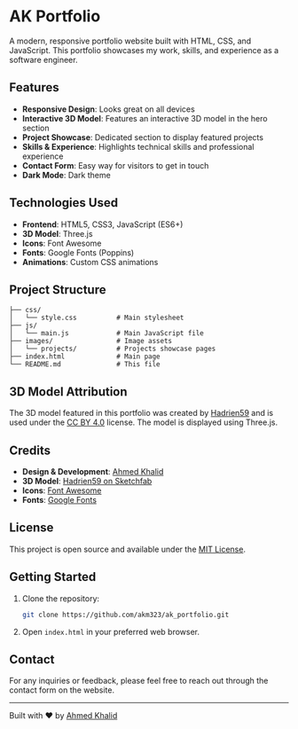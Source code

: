 # AK Portfolio

A modern, responsive portfolio website built with HTML, CSS, and JavaScript. This portfolio showcases my work, skills, and experience as a software engineer.

## Features

- **Responsive Design**: Looks great on all devices
- **Interactive 3D Model**: Features an interactive 3D model in the hero section
- **Project Showcase**: Dedicated section to display featured projects
- **Skills & Experience**: Highlights technical skills and professional experience
- **Contact Form**: Easy way for visitors to get in touch
- **Dark Mode**: Dark theme

## Technologies Used

- **Frontend**: HTML5, CSS3, JavaScript (ES6+)
- **3D Model**: Three.js
- **Icons**: Font Awesome
- **Fonts**: Google Fonts (Poppins)
- **Animations**: Custom CSS animations

## Project Structure

```
├── css/
│   └── style.css          # Main stylesheet
├── js/
│   └── main.js            # Main JavaScript file
├── images/                # Image assets
│   └── projects/          # Projects showcase pages
├── index.html             # Main page
└── README.md              # This file
```

## 3D Model Attribution

The 3D model featured in this portfolio was created by [Hadrien59](https://sketchfab.com/Hadrien59) and is used under the [CC BY 4.0](https://creativecommons.org/licenses/by/4.0/) license. The model is displayed using Three.js.

## Credits

- **Design & Development**: [Ahmed Khalid](https://github.com/akm323)
- **3D Model**: [Hadrien59 on Sketchfab](https://sketchfab.com/Hadrien59)
- **Icons**: [Font Awesome](https://fontawesome.com/)
- **Fonts**: [Google Fonts](https://fonts.google.com/)

## License

This project is open source and available under the [MIT License](LICENSE).

## Getting Started

1. Clone the repository:
   ```bash
   git clone https://github.com/akm323/ak_portfolio.git
   ```

2. Open `index.html` in your preferred web browser.

## Contact

For any inquiries or feedback, please feel free to reach out through the contact form on the website.

---

Built with ❤️ by [Ahmed Khalid](https://github.com/akm323)
